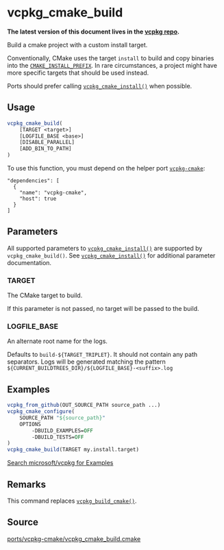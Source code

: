 # vcpkg_cmake_build

**The latest version of this document lives in the [vcpkg repo](https://github.com/Microsoft/vcpkg/blob/master/docs/maintainers/vcpkg_cmake_build.md).**

Build a cmake project with a custom install target.

Conventionally, CMake uses the target `install` to build and copy binaries into the [`CMAKE_INSTALL_PREFIX`](https://cmake.org/cmake/help/latest/variable/CMAKE_INSTALL_PREFIX.html). In rare circumstances, a project might have more specific targets that should be used instead.

Ports should prefer calling [`vcpkg_cmake_install()`](vcpkg_cmake_install.md) when possible.

## Usage

```cmake
vcpkg_cmake_build(
    [TARGET <target>]
    [LOGFILE_BASE <base>]
    [DISABLE_PARALLEL]
    [ADD_BIN_TO_PATH]
)
```

To use this function, you must depend on the helper port [`vcpkg-cmake`](ports/vcpkg-cmake.md):
```no-highlight
"dependencies": [
  {
    "name": "vcpkg-cmake",
    "host": true
  }
]
```

## Parameters

All supported parameters to [`vcpkg_cmake_install()`] are supported by `vcpkg_cmake_build()`. See [`vcpkg_cmake_install()`] for additional parameter documentation.

[`vcpkg_cmake_install()`]: vcpkg_cmake_install.md#parameters

### TARGET
The CMake target to build.

If this parameter is not passed, no target will be passed to the build.

### LOGFILE_BASE
An alternate root name for the logs.

Defaults to `build-${TARGET_TRIPLET}`. It should not contain any path separators. Logs will be generated matching the pattern `${CURRENT_BUILDTREES_DIR}/${LOGFILE_BASE}-<suffix>.log`

## Examples

```cmake
vcpkg_from_github(OUT_SOURCE_PATH source_path ...)
vcpkg_cmake_configure(
    SOURCE_PATH "${source_path}"
    OPTIONS
        -DBUILD_EXAMPLES=OFF
        -DBUILD_TESTS=OFF
)
vcpkg_cmake_build(TARGET my.install.target)
```

[Search microsoft/vcpkg for Examples](https://github.com/microsoft/vcpkg/search?q=vcpkg_cmake_build+path%3A%2Fports)

## Remarks

This command replaces [`vcpkg_build_cmake()`](vcpkg_build_cmake.md).

## Source
[ports/vcpkg-cmake/vcpkg\_cmake\_build.cmake](https://github.com/Microsoft/vcpkg/blob/master/ports/vcpkg-cmake/vcpkg_cmake_build.cmake)
